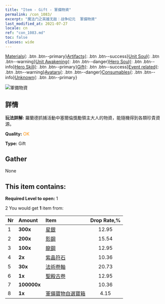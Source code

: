 ```yaml
---
title: "Item - Gift - 軍備物資"
permalink: /con_1083/
excerpt: "魔法门之英雄无敌：战争纪元  軍備物資"
last_modified_at: 2021-07-27
locale: cn
ref: "con_1083.md"
toc: false
classes: wide
---
```

 [Materials](/ItemsCN/){: .btn .btn--primary}[Artifacts](/ItemsCN/Artifacts/){: .btn .btn--success}[Unit Soul](/ItemsCN/UnitSoul/){: .btn .btn--warning}[Unit Awakening](/ItemsCN/UnitAwakening/){: .btn .btn--danger}[Hero Soul](/ItemsCN/HeroSoul/){: .btn .btn--info}[Hero Skill](/ItemsCN/HeroSkill/){: .btn .btn--primary}[Gift](/ItemsCN/Gift/){: .btn .btn--success}[Event related](/ItemsCN/Events/){: .btn .btn--warning}[Avatars](/ItemsCN/Avatars/){: .btn .btn--danger}[Consumables](/ItemsCN/Consumables/){: .btn .btn--info}[Unknown](/ItemsCN/Unknown/){: .btn .btn--primary}

 ![軍備物資](/images/t/i_907132.png)

## 詳情
 **玩法詳解:** 羅蘭德抓捕活動中塞爾倫獎勵領主大人的物資，能隨機得到各類珍貴資源。

 **Quality:** <span style="color: #FF8C00">OK</span>

 **Type:** Gift

## Gather

  None

## This item contains:

 **Required Level to open:** 1

 2 You would get **1** item  from:

  | Nr | Amount |     Item    | Drop Rate,% |
  |:---|:-------|:------------|:---------:|
  | 1 |  **300x** | [星銀](/cn/Items/con_882/) | 12.95 | 
  | 2 |  **200x** | [影鋼](/cn/Items/con_881/) | 15.54 | 
  | 3 |  **100x** | [龍鋼](/cn/Items/con_880/) | 12.95 | 
  | 4 |  **2x** | [紫晶符石](/cn/Items/con_720/) | 10.36 | 
  | 5 |  **30x** | [法術卷軸](/cn/Items/con_694/) | 20.73 | 
  | 6 |  **1x** | [聖殿古卷](/cn/Items/con_697/) | 12.95 | 
  | 7 |  **100000x** | <i class="fas fa-coins"/> | 10.36 | 
  | 8 |  **1x** | [軍備寶物自選寶箱](/cn/Items/con_1084/) | 4.15 | 
